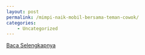 ```yaml
---
layout: post
permalink: /mimpi-naik-mobil-bersama-teman-cowok/
categories:
    - Uncategorized
---
```


[Baca Selengkapnya](/06)